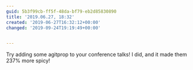 ```yaml
---
guid: 5b3f99cb-ff5f-48da-bf79-eb2d85830890
title: '2019.06.27, 18:32'
created: '2019-06-27T16:32:12+00:00'
changed: '2019-09-24T19:19:49+00:00'


---
```


Try adding some agitprop to your conference talks! I did, and it made them 237% more spicy!
